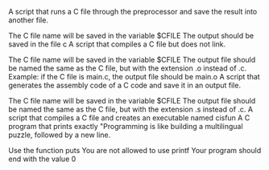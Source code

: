 A script that runs a C file through the preprocessor and save the result into another file.

The C file name will be saved in the variable $CFILE
The output should be saved in the file c
A script that compiles a C file but does not link.

The C file name will be saved in the variable $CFILE
The output file should be named the same as the C file, but with the extension .o instead of .c.
Example: if the C file is main.c, the output file should be main.o
A script that generates the assembly code of a C code and save it in an output file.

The C file name will be saved in the variable $CFILE
The output file should be named the same as the C file, but with the extension .s instead of .c.
A script that compiles a C file and creates an executable named cisfun
A  C program that prints exactly "Programming is like building a multilingual puzzle, followed by a new line.

Use the function puts
You are not allowed to use printf
Your program should end with the value 0

